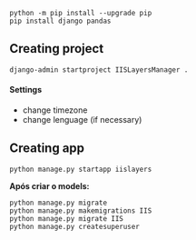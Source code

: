 
```
python -m pip install --upgrade pip
pip install django pandas
```

## Creating project

```
django-admin startproject IISLayersManager .
```

#### Settings
* change timezone
* change lenguage (if necessary)

## Creating app

```commandline
python manage.py startapp iislayers
```

**Após criar o models:**
```
python manage.py migrate
python manage.py makemigrations IIS
python manage.py migrate IIS
python manage.py createsuperuser
```